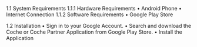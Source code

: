 1.1	System Requirements
1.1.1 Hardware Requirements
•	Android Phone
•	Internet Connection
       1.1.2 Software Requirements
•	Google Play Store

1.2	Installation
•	Sign in to your Google Account.
•	Search and download the Coche or Coche Partner Application from Google Play Store.
•	Install the Application



